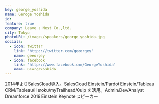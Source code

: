 ```yaml
---
key: george_yoshida
name: Geroge Yoshida
id: 
feature: true
company: Leave a Nest Co.,ltd.
city: Tokyo
photoURL: /images/speakers/george_yoshida.jpg
socials:
  - icon: twitter
    link: 'https://twitter.com/geeorgey'
    name: geeorgey
  - icon: facebook
    link: 'https://www.facebook.com/GeorgeYoshida'
    name: GeorgeYoshida
---
```

2014年よりSalesCloud導入。SalesCloud Einstein/Pardot Einstein/Tableau CRM/Tableau/Heroku/myTrailhead/Quip を活用。Admin/Dev/Analyst Dreamforce 2019 Einstein Keynote スピーカー